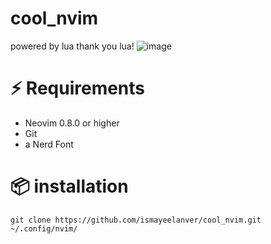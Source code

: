 # cool_nvim
powered by lua 
thank you lua!
![image](https://raw.githubusercontent.com/ismayeelanver/cool_nvim/main/Screenshot%from%202023-11-13%2013-52-20.png)

# ⚡️ Requirements
- Neovim 0.8.0 or higher
- Git
- a Nerd Font 



# 📦  installation 
```
git clone https://github.com/ismayeelanver/cool_nvim.git ~/.config/nvim/
```
